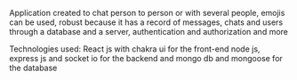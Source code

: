 Application created to chat person to person or with several people, emojis can be used, robust because it has a record of messages, chats and users through a database and a server, authentication and authorization and more

Technologies used: React js with chakra ui for the front-end node js, express js and socket io for the backend and mongo db and mongoose for the database
